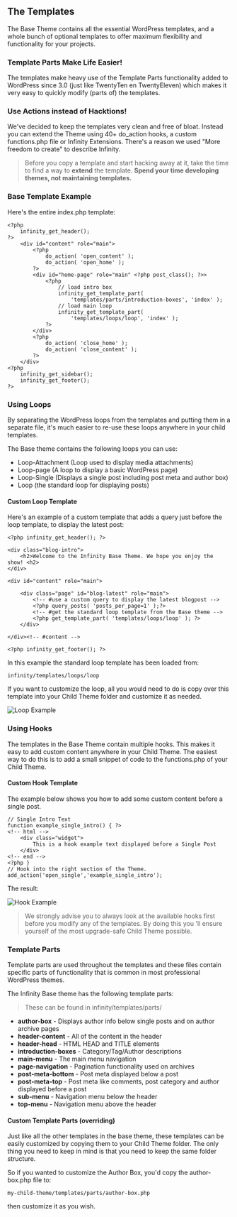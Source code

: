 ## The Templates

The Base Theme contains all the essential WordPress templates, and a
whole bunch of optional templates to offer maximum flexibility and functionality
for your projects.

### Template Parts Make Life Easier!

The templates make heavy use of the Template Parts functionality
added to WordPress since 3.0 (just like TwentyTen en TwentyEleven) which makes it very
easy to quickly modify (parts of) the templates.

### Use Actions instead of Hacktions!

We've decided to keep the templates very clean and free of bloat. Instead you can
extend the Theme using 40+ do\_action hooks, a custom functions.php file or Infinity Extensions.
There's a reason we used "More freedom to create" to describe Infinity.

> Before you copy a template and start hacking away at it, take the time to
  find a way to **extend** the template. **Spend your time developing themes, not
  maintaining templates.**

### Base Template Example

Here's the entire index.php template:

	<?php
		infinity_get_header();
	?>
		<div id="content" role="main">
			<?php
				do_action( 'open_content' );
				do_action( 'open_home' );
			?>
			<div id="home-page" role="main" <?php post_class(); ?>>
				<?php
					// load intro box
					infinity_get_template_part(
						'templates/parts/introduction-boxes', 'index' );
					// load main loop
					infinity_get_template_part(
						'templates/loops/loop', 'index' );
				?>
			</div>
			<?php
				do_action( 'close_home' );
				do_action( 'close_content' );
			?>
		</div>
	<?php
		infinity_get_sidebar();
		infinity_get_footer();
	?>


### Using Loops

By separating the WordPress loops from the templates and putting them in a
separate file, it's much easier to re-use these loops anywhere in your child
templates.

The Base theme contains the following loops you can use:

* Loop-Attachment (Loop used to display media attachments)
* Loop-page (A loop to display a basic WordPress page)
* Loop-Single (Displays a single post including post meta and author box)
* Loop (the standard loop for displaying posts)

#### Custom Loop Template

Here's an example of a custom template that adds a query just before the loop
template, to display the latest post:

	<?php infinity_get_header(); ?>
	
	<div class="blog-intro">
		<h2>Welcome to the Infinity Base Theme. We hope you enjoy the show! <h2>
	</div>
	
	<div id="content" role="main">
	
		<div class="page" id="blog-latest" role="main">	
			<!-- #use a custom query to display the latest blogpost -->	
			<?php query_posts( 'posts_per_page=1' );?>
			<!-- #get the standard loop template from the Base theme -->	
			<?php get_template_part( 'templates/loops/loop' ); ?>	
		</div>
	
	</div><!-- #content -->
	
	<?php infinity_get_footer(); ?>


In this example the standard loop template has been loaded from:

	infinity/templates/loops/loop

If you want to customize the loop, all you would need to do is copy over
this template into your Child Theme folder and customize it as needed.

![Loop Example](infinity://admin:image/docs/loop-example.png)

### Using Hooks

The templates in the Base Theme contain multiple hooks. This makes it easy to add
custom content anywhere in your Child Theme. The easiest way to do this is to add a
small snippet of code to the functions.php of your Child Theme.

#### Custom Hook Template

The example below shows you how to add some custom content before a single post.

	// Single Intro Text
	function example_single_intro() { ?>
	<!-- html -->
		<div class="widget">
			This is a hook example text displayed before a Single Post
		</div>
	<!-- end -->
	<?php }
	// Hook into the right section of the Theme.
	add_action('open_single','example_single_intro');

The result:

![Hook Example](infinity://admin:image/docs/hook-example.png)

> We strongly advise you to always look at the available hooks first before you modify
  any of the templates. By doing this you  'll ensure yourself of the most upgrade-safe
  Child Theme possible.


### Template Parts

Template parts are used throughout the templates and these files contain specific parts
of functionality that is common in most professional WordPress themes.

The Infinity Base theme has the following template parts:

> These can be found in infinity/templates/parts/

* **author-box** - Displays author info below single posts and on author archive pages
* **header-content** - All of the content in the header
* **header-head** - HTML HEAD and TITLE elements
* **introduction-boxes** - Category/Tag/Author descriptions
* **main-menu** - The main menu navigation
* **page-navigation** - Pagination functionality used on archives
* **post-meta-bottom** - Post meta displayed below a post
* **post-meta-top** - Post meta like comments, post category and author displayed before a post
* **sub-menu** - Navigation menu below the header
* **top-menu** - Navigation menu above the header

#### Custom Template Parts (overriding)

Just like all the other templates in the base theme, these templates can be easily
customized by copying them to your Child Theme folder. The only thing you need to keep
in mind is that you need to keep the same folder structure.

So if you wanted to customize the Author Box, you'd copy the author-box.php file to:

	my-child-theme/templates/parts/author-box.php

then customize it as you wish.